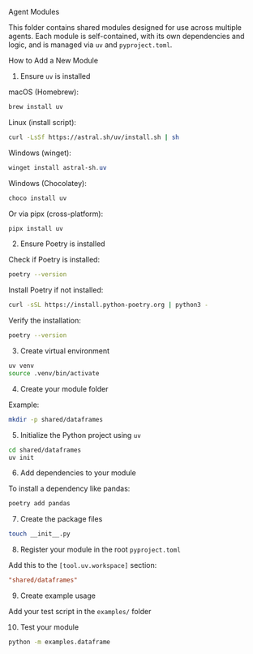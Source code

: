 Agent Modules

This folder contains shared modules designed for use across multiple agents. Each module is self-contained, with its own dependencies and logic, and is managed via `uv` and `pyproject.toml`.

How to Add a New Module

1. Ensure `uv` is installed

macOS (Homebrew):
```bash
brew install uv
```

Linux (install script):
```bash
curl -LsSf https://astral.sh/uv/install.sh | sh
```

Windows (winget):
```powershell
winget install astral-sh.uv
```

Windows (Chocolatey):
```powershell
choco install uv
```

Or via pipx (cross-platform):
```bash
pipx install uv
```

2. Ensure Poetry is installed

Check if Poetry is installed:
```bash
poetry --version
```

Install Poetry if not installed:
```bash
curl -sSL https://install.python-poetry.org | python3 -
```

Verify the installation:
```bash
poetry --version
```

3. Create virtual environment

```bash
uv venv
source .venv/bin/activate
```

4. Create your module folder

Example:
```bash
mkdir -p shared/dataframes
```

5. Initialize the Python project using `uv`

```bash
cd shared/dataframes
uv init
```

6. Add dependencies to your module

To install a dependency like pandas:
```bash
poetry add pandas
```

7. Create the package files

```bash
touch __init__.py
```

8. Register your module in the root `pyproject.toml`

Add this to the `[tool.uv.workspace]` section:
```toml
"shared/dataframes"
```

9. Create example usage

Add your test script in the `examples/` folder

10. Test your module

```bash
python -m examples.dataframe
```